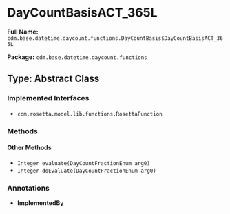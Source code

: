 # DayCountBasisACT_365L

**Full Name:** `cdm.base.datetime.daycount.functions.DayCountBasis$DayCountBasisACT_365L`

**Package:** `cdm.base.datetime.daycount.functions`

## Type: Abstract Class

### Implemented Interfaces

- `com.rosetta.model.lib.functions.RosettaFunction`

### Methods

#### Other Methods

- `Integer evaluate(DayCountFractionEnum arg0)`
- `Integer doEvaluate(DayCountFractionEnum arg0)`

### Annotations

- **ImplementedBy**

